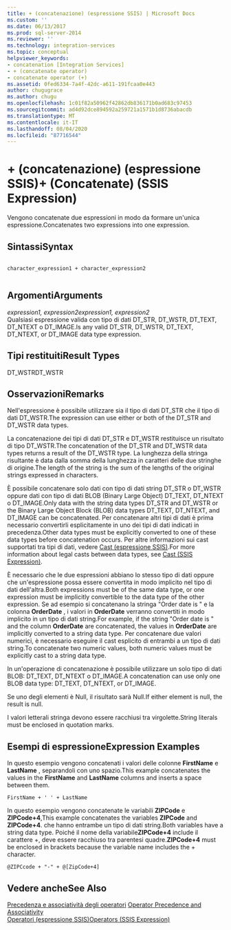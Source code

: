 ```yaml
---
title: + (concatenazione) (espressione SSIS) | Microsoft Docs
ms.custom: ''
ms.date: 06/13/2017
ms.prod: sql-server-2014
ms.reviewer: ''
ms.technology: integration-services
ms.topic: conceptual
helpviewer_keywords:
- concatenation [Integration Services]
- + (concatenate operator)
- concatenate operator (+)
ms.assetid: 0fed6334-7a4f-42dc-a611-191fcaa0e443
author: chugugrace
ms.author: chugu
ms.openlocfilehash: 1c01f82a50962f42862db836171b0ad683c97453
ms.sourcegitcommit: ad4d92dce894592a259721a1571b1d8736abacdb
ms.translationtype: MT
ms.contentlocale: it-IT
ms.lasthandoff: 08/04/2020
ms.locfileid: "87716544"
---
```

# <a name="-concatenate-ssis-expression"></a><span data-ttu-id="8c45f-102">+ (concatenazione) (espressione SSIS)</span><span class="sxs-lookup"><span data-stu-id="8c45f-102">+ (Concatenate) (SSIS Expression)</span></span>
  <span data-ttu-id="8c45f-103">Vengono concatenate due espressioni in modo da formare un'unica espressione.</span><span class="sxs-lookup"><span data-stu-id="8c45f-103">Concatenates two expressions into one expression.</span></span>  
  
## <a name="syntax"></a><span data-ttu-id="8c45f-104">Sintassi</span><span class="sxs-lookup"><span data-stu-id="8c45f-104">Syntax</span></span>  
  
```  
  
character_expression1 + character_expression2  
  
```  
  
## <a name="arguments"></a><span data-ttu-id="8c45f-105">Argomenti</span><span class="sxs-lookup"><span data-stu-id="8c45f-105">Arguments</span></span>  
 <span data-ttu-id="8c45f-106">*expression1, expression2*</span><span class="sxs-lookup"><span data-stu-id="8c45f-106">*expression1, expression2*</span></span>  
 <span data-ttu-id="8c45f-107">Qualsiasi espressione valida con tipo di dati DT_STR, DT_WSTR, DT_TEXT, DT_NTEXT o DT_IMAGE.</span><span class="sxs-lookup"><span data-stu-id="8c45f-107">Is any valid DT_STR, DT_WSTR, DT_TEXT, DT_NTEXT, or DT_IMAGE data type expression.</span></span>  
  
## <a name="result-types"></a><span data-ttu-id="8c45f-108">Tipi restituiti</span><span class="sxs-lookup"><span data-stu-id="8c45f-108">Result Types</span></span>  
 <span data-ttu-id="8c45f-109">DT_WSTR</span><span class="sxs-lookup"><span data-stu-id="8c45f-109">DT_WSTR</span></span>  
  
## <a name="remarks"></a><span data-ttu-id="8c45f-110">Osservazioni</span><span class="sxs-lookup"><span data-stu-id="8c45f-110">Remarks</span></span>  
 <span data-ttu-id="8c45f-111">Nell'espressione è possibile utilizzare sia il tipo di dati DT_STR che il tipo di dati DT_WSTR.</span><span class="sxs-lookup"><span data-stu-id="8c45f-111">The expression can use either or both of the DT_STR and DT_WSTR data types.</span></span>  
  
 <span data-ttu-id="8c45f-112">La concatenazione dei tipi di dati DT_STR e DT_WSTR restituisce un risultato di tipo DT_WSTR.</span><span class="sxs-lookup"><span data-stu-id="8c45f-112">The concatenation of the DT_STR and DT_WSTR data types returns a result of the DT_WSTR type.</span></span> <span data-ttu-id="8c45f-113">La lunghezza della stringa risultante è data dalla somma della lunghezza in caratteri delle due stringhe di origine.</span><span class="sxs-lookup"><span data-stu-id="8c45f-113">The length of the string is the sum of the lengths of the original strings expressed in characters.</span></span>  
  
 <span data-ttu-id="8c45f-114">È possibile concatenare solo dati con tipo di dati string DT_STR o DT_WSTR oppure dati con tipo di dati BLOB (Binary Large Object) DT_TEXT, DT_NTEXT o DT_IMAGE.</span><span class="sxs-lookup"><span data-stu-id="8c45f-114">Only data with the string data types DT_STR and DT_WSTR or the Binary Large Object Block (BLOB) data types DT_TEXT, DT_NTEXT, and DT_IMAGE can be concatenated.</span></span> <span data-ttu-id="8c45f-115">Per concatenare altri tipi di dati è prima necessario convertirli esplicitamente in uno dei tipi di dati indicati in precedenza.</span><span class="sxs-lookup"><span data-stu-id="8c45f-115">Other data types must be explicitly converted to one of these data types before concatenation occurs.</span></span> <span data-ttu-id="8c45f-116">Per altre informazioni sui cast supportati tra tipi di dati, vedere [Cast &#40;espressione SSIS&#41;](cast-ssis-expression.md).</span><span class="sxs-lookup"><span data-stu-id="8c45f-116">For more information about legal casts between data types, see [Cast &#40;SSIS Expression&#41;](cast-ssis-expression.md).</span></span>  
  
 <span data-ttu-id="8c45f-117">È necessario che le due espressioni abbiano lo stesso tipo di dati oppure che un'espressione possa essere convertita in modo implicito nel tipo di dati dell'altra.</span><span class="sxs-lookup"><span data-stu-id="8c45f-117">Both expressions must be of the same data type, or one expression must be implicitly convertible to the data type of the other expression.</span></span> <span data-ttu-id="8c45f-118">Se ad esempio si concatenano la stringa "Order date is " e la colonna **OrderDate** , i valori in **OrderDate** verranno convertiti in modo implicito in un tipo di dati string.</span><span class="sxs-lookup"><span data-stu-id="8c45f-118">For example, if the string "Order date is " and the column **OrderDate** are concatenated, the values in **OrderDate** are implicitly converted to a string data type.</span></span> <span data-ttu-id="8c45f-119">Per concatenare due valori numerici, è necessario eseguire il cast esplicito di entrambi a un tipo di dati string.</span><span class="sxs-lookup"><span data-stu-id="8c45f-119">To concatenate two numeric values, both numeric values must be explicitly cast to a string data type.</span></span>  
  
 <span data-ttu-id="8c45f-120">In un'operazione di concatenazione è possibile utilizzare un solo tipo di dati BLOB: DT_TEXT, DT_NTEXT o DT_IMAGE.</span><span class="sxs-lookup"><span data-stu-id="8c45f-120">A concatenation can use only one BLOB data type: DT_TEXT, DT_NTEXT, or DT_IMAGE.</span></span>  
  
 <span data-ttu-id="8c45f-121">Se uno degli elementi è Null, il risultato sarà Null.</span><span class="sxs-lookup"><span data-stu-id="8c45f-121">If either element is null, the result is null.</span></span>  
  
 <span data-ttu-id="8c45f-122">I valori letterali stringa devono essere racchiusi tra virgolette.</span><span class="sxs-lookup"><span data-stu-id="8c45f-122">String literals must be enclosed in quotation marks.</span></span>  
  
## <a name="expression-examples"></a><span data-ttu-id="8c45f-123">Esempi di espressione</span><span class="sxs-lookup"><span data-stu-id="8c45f-123">Expression Examples</span></span>  
 <span data-ttu-id="8c45f-124">In questo esempio vengono concatenati i valori delle colonne **FirstName** e **LastName** , separandoli con uno spazio.</span><span class="sxs-lookup"><span data-stu-id="8c45f-124">This example concatenates the values in the **FirstName** and **LastName** columns and inserts a space between them.</span></span>  
  
```  
FirstName + ' ' + LastName  
```  
  
 <span data-ttu-id="8c45f-125">In questo esempio vengono concatenate le variabili **ZIPCode** e **ZIPCode+4**,</span><span class="sxs-lookup"><span data-stu-id="8c45f-125">This example concatenates the variables **ZIPCode** and **ZIPCode+4**.</span></span> <span data-ttu-id="8c45f-126">che hanno entrambe un tipo di dati string.</span><span class="sxs-lookup"><span data-stu-id="8c45f-126">Both variables have a string data type.</span></span> <span data-ttu-id="8c45f-127">Poiché il nome della variabile**ZIPCode+4** include il carattere +, deve essere racchiuso tra parentesi quadre.</span><span class="sxs-lookup"><span data-stu-id="8c45f-127">**ZIPCode+4** must be enclosed in brackets because the variable name includes the + character.</span></span>  
  
```  
@ZIPCcode + "-" + @[ZipCode+4]  
```  
  
## <a name="see-also"></a><span data-ttu-id="8c45f-128">Vedere anche</span><span class="sxs-lookup"><span data-stu-id="8c45f-128">See Also</span></span>  
 <span data-ttu-id="8c45f-129">[Precedenza e associatività degli operatori](operator-precedence-and-associativity.md) </span><span class="sxs-lookup"><span data-stu-id="8c45f-129">[Operator Precedence and Associativity](operator-precedence-and-associativity.md) </span></span>  
 [<span data-ttu-id="8c45f-130">Operatori &#40;espressione SSIS&#41;</span><span class="sxs-lookup"><span data-stu-id="8c45f-130">Operators &#40;SSIS Expression&#41;</span></span>](operators-ssis-expression.md)  
  
  
